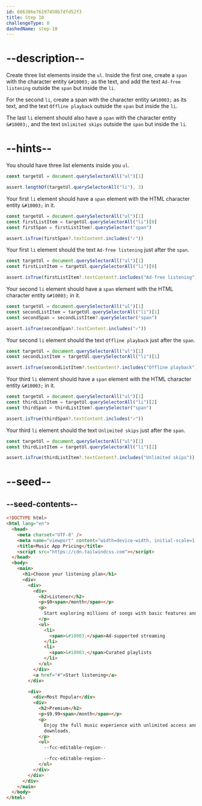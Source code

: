 ```yaml
---
id: 686386e76197458b7dfd52f3
title: Step 10
challengeType: 0
dashedName: step-10
---
```


# --description--

Create three list elements inside the `ul`. Inside the first one, create a `span` with the character entity `&#10003;` as the text, and add the text `Ad-free listening` outside the `span` but inside the `li`.

For the second `li`, create a span with the character entity `&#10003;` as its text, and the text `Offline playback` outside the `span` but inside the `li`.

The last `li` element should also have a `span` with the character entity `&#10003;`, and the text `Unlimited skips` outside the `span` but inside the `li`.

# --hints--

You should have three list elements inside you `ul`.

```js
const targetUl = document.querySelectorAll("ul")[1]

assert.lengthOf(targetUl.querySelectorAll("li"), 3)
```

Your first `li` element should have a `span` element with the HTML character entity `&#10003;` in it.

```js
const targetUl = document.querySelectorAll("ul")[1]
const firstListItem = targetUl.querySelectorAll("li")[0]
const firstSpan = firstListItem?.querySelector("span")

assert.isTrue(firstSpan?.textContent.includes("✓"))
```

Your first `li` element should the text `Ad-free listening` just after the `span`.

```js
const targetUl = document.querySelectorAll("ul")[1]
const firstListItem = targetUl.querySelectorAll("li")[0]

assert.isTrue(firstListItem?.textContent?.includes("Ad-free listening"))
```

Your second `li` element should have a `span` element with the HTML character entity `&#10003;` in it.

```js
const targetUl = document.querySelectorAll("ul")[1]
const secondListItem = targetUl.querySelectorAll("li")[1]
const secondSpan = secondListItem?.querySelector("span")

assert.isTrue(secondSpan?.textContent.includes("✓"))
```

Your second `li` element should the text `Offline playback` just after the `span`.

```js
const targetUl = document.querySelectorAll("ul")[1]
const secondListItem = targetUl.querySelectorAll("li")[1]

assert.isTrue(secondListItem?.textContent?.includes("Offline playback"))
```

Your third `li` element should have a `span` element with the HTML character entity `&#10003;` in it.

```js
const targetUl = document.querySelectorAll("ul")[1]
const thirdListItem = targetUl.querySelectorAll("li")[2]
const thirdSpan = thirdListItem?.querySelector("span")

assert.isTrue(thirdSpan?.textContent.includes("✓"))
```

Your third `li` element should the text `Unlimited skips` just after the `span`.

```js
const targetUl = document.querySelectorAll("ul")[1]
const thirdListItem = targetUl.querySelectorAll("li")[2]

assert.isTrue(thirdListItem?.textContent?.includes("Unlimited skips"))
```

# --seed--

## --seed-contents--

```html
<!DOCTYPE html>
<html lang="en">
  <head>
    <meta charset="UTF-8" />
    <meta name="viewport" content="width=device-width, initial-scale=1.0" />
    <title>Music App Pricing</title>
    <script src="https://cdn.tailwindcss.com"></script>
  </head>
  <body>
    <main>
      <h1>Choose your listening plan</h1>
      <div>
        <div>
          <div>
            <h2>Listener</h2>
            <p>$0<span>/month</span></p>
            <p>
              Start exploring millions of songs with basic features and ads.
            </p>
            <ul>
              <li>
                <span>&#10003;</span>Ad-supported streaming
              </li>
              <li>
                <span>&#10003;</span>Curated playlists
              </li>
            </ul>
          </div>
          <a href="#">Start listening</a>
        </div>

        <div>
          <div>Most Popular</div>
          <div>
            <h2>Premium</h2>
            <p>$9.99<span>/month</span></p>
            <p>
              Enjoy the full music experience with unlimited access and
              downloads.
            </p>
            <ul>
              --fcc-editable-region--

              --fcc-editable-region--
            </ul>
          </div>
        </div>
      </div>
    </main>
  </body>
</html>
```
